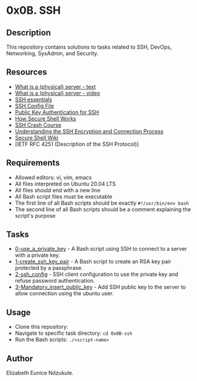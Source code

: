 # 0x0B. SSH

## Description

This repository contains solutions to tasks related to SSH, DevOps, Networking, SysAdmin, and Security.

## Resources

- [What is a (physical) server - text](link)
- [What is a (physical) server - video](link)
- [SSH essentials](link)
- [SSH Config File](link)
- [Public Key Authentication for SSH](link)
- [How Secure Shell Works](link)
- [SSH Crash Course](link)
- [Understanding the SSH Encryption and Connection Process](link)
- [Secure Shell Wiki](link)
- [IETF RFC 4251 (Description of the SSH Protocol)]


## Requirements

- Allowed editors: vi, vim, emacs
- All files interpreted on Ubuntu 20.04 LTS
- All files should end with a new line
- All Bash script files must be executable
- The first line of all Bash scripts should be exactly `#!/usr/bin/env bash`
- The second line of all Bash scripts should be a comment explaining the script's purpose

## Tasks

- [0-use_a_private_key](./0-use_a_private_key) - A Bash script using SSH to connect to a server with a private key.
- [1-create_ssh_key_pair](./1-create_ssh_key_pair) - A Bash script to create an RSA key pair protected by a passphrase.
- [2-ssh_config](./2-ssh_config) - SSH client configuration to use the private key and refuse password authentication.
- [3-Mandatory_insert_public_key](./3-Mandatory_insert_public_key) - Add SSH public key to the server to allow connection using the ubuntu user.

## Usage

- Clone this repository:
- Navigate to specific task directory: `cd 0x0B-ssh`
- Run the Bash scripts: `./<script-name>`

## Author

Elizabeth Eunice Ndzukule.

